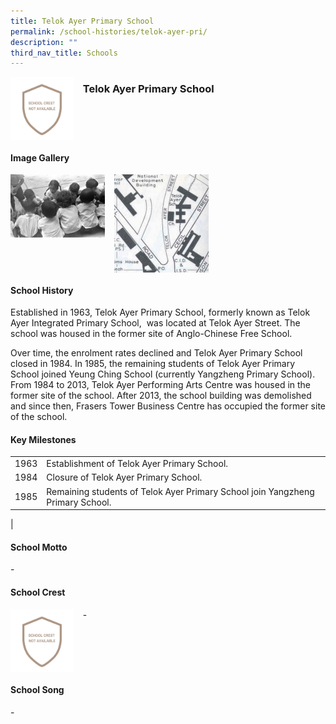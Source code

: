 ```yaml
---
title: Telok Ayer Primary School
permalink: /school-histories/telok-ayer-pri/
description: ""
third_nav_title: Schools
---
```

<img src="/images/telokayerpri1.png" style="width:20%;margin-right:15px;" align = "left">

### **Telok Ayer Primary School**

<br clear="left">

#### **Image Gallery**

<p><a href="https://staging.d1yxymztqoj7qn.amplifyapp.com/images/telokayerpri2.jpg">  
<img src="/images/telokayerpri2.jpg" style="width:30%;margin-right:15px;" align = "left">
</a></p>

<p><a href="https://staging.d1yxymztqoj7qn.amplifyapp.com/images/telokayerpri3.jpg">  
<img src="/images/telokayerpri3.jpg" style="width:30%;margin-right:15px;" align = "left">
</a></p>

<br clear="left">

#### **School History**
Established in 1963, Telok Ayer Primary School, formerly known as Telok Ayer Integrated Primary School,  was located at Telok Ayer Street. The school was housed in the former site of Anglo-Chinese Free School.   
  
Over time, the enrolment rates declined and Telok Ayer Primary School closed in 1984. In 1985, the remaining students of Telok Ayer Primary School joined Yeung Ching School (currently Yangzheng Primary School). From 1984 to 2013, Telok Ayer Performing Arts Centre was housed in the former site of the school. After 2013, the school building was demolished and since then, Frasers Tower Business Centre has occupied the former site of the school.

#### **Key Milestones**

|  |  |
|:---:|---|
| 1963 | Establishment of Telok Ayer Primary School. |
| 1984 | Closure of Telok Ayer Primary School.|
| 1985 | Remaining students of Telok Ayer Primary School join Yangzheng Primary School. |
|

#### **School Motto**
\-

#### **School Crest**
<img src="/images/telokayerpri1.png" style="width:20%;margin-right:15px;" align = "left">

\-

<br clear="left">

#### **School Song**
\-